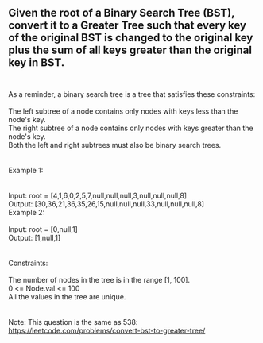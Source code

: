 ## Given the root of a Binary Search Tree (BST), convert it to a Greater Tree such that every key of the original BST is changed to the original key plus the sum of all keys greater than the original key in BST. <br> <br> 
As a reminder, a binary search tree is a tree that satisfies these constraints: <br> <br> 
The left subtree of a node contains only nodes with keys less than the node's key. <br> 
The right subtree of a node contains only nodes with keys greater than the node's key. <br> 
Both the left and right subtrees must also be binary search trees. <br> <br> <br> 
Example 1: <br> <br> <br> 
Input: root = [4,1,6,0,2,5,7,null,null,null,3,null,null,null,8] <br> 
Output: [30,36,21,36,35,26,15,null,null,null,33,null,null,null,8] <br> 
Example 2: <br> <br> 
Input: root = [0,null,1] <br> 
Output: [1,null,1] <br> <br> <br> 
Constraints: <br> <br> 
The number of nodes in the tree is in the range [1, 100]. <br> 
0 <= Node.val <= 100 <br> 
All the values in the tree are unique. <br> <br> <br> 
Note: This question is the same as 538: https://leetcode.com/problems/convert-bst-to-greater-tree/ <br> 

